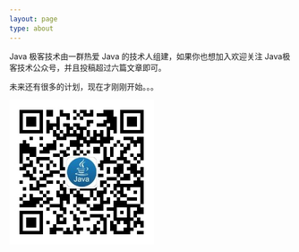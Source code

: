 ```yaml
---
layout: page
type: about
---
```



Java 极客技术由一群热爱 Java 的技术人组建，如果你也想加入欢迎关注 Java极客技术公众号，并且投稿超过六篇文章即可。

未来还有很多的计划，现在才刚刚开始。。。


![](/assets/images/wechat-qcode.jpg)
